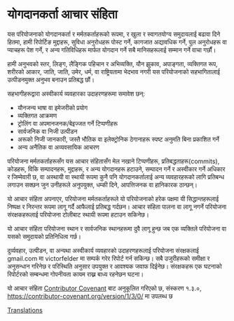 # योगदानकर्ता आचार संहिता

यस परियोजनाको योगदानकर्ता र मर्मतकर्ताहरूको रूपमा, र खुला र स्वागतयोग्य समुदायलाई बढावा दिने हितमा,
हामी रिपोर्टिङ मुद्दाहरू, सुविधा अनुरोधहरू पोस्ट गर्ने, कागजात अद्यावधिक गर्ने, पुल अनुरोधहरू वा प्याचहरू पेश गर्ने, 
र अन्य गतिविधिहरू मार्फत योगदान गर्ने सबै मानिसहरूलाई सम्मान गर्ने वाचा गर्छौं।

हामी अनुभवको स्तर, लिङ्ग, लैङ्गिक पहिचान र अभिव्यक्ति, यौन झुकाव, अपाङ्गता, व्यक्तिगत रूप, शरीरको आकार,
जाति, जाति, उमेर, धर्म, वा राष्ट्रियतामा भेदभाव नगरी यस परियोजनाको सहभागितालाई उत्पीडनमुक्त अनुभव बनाउन प्रतिबद्ध छौं।

सहभागीहरूद्वारा अस्वीकार्य व्यवहारका उदाहरणहरूमा समावेश छन्:

* यौनजन्य भाषा वा इमेजरीको प्रयोग
* व्यक्तिगत आक्रमण
* ट्रोलिंग वा अपमानजनक/बेइज्जत गर्ने टिप्पणीहरू
* सार्वजनिक वा निजी उत्पीडन
* अरूको निजी जानकारी, जस्तै भौतिक वा इलेक्ट्रोनिक ठेगानाहरू स्पष्ट अनुमति बिना प्रकाशित गर्ने
* अन्य अनैतिक वा अव्यवसायिक आचरण

परियोजना मर्मतकर्ताहरूसँग यस आचार संहितासँग मेल नखाने टिप्पणीहरू, प्रतिबद्धताहरू(commits), कोडहरू, 
विकि सम्पादनहरू, मुद्दाहरू, र अन्य योगदानहरू हटाउने, सम्पादन गर्ने र अस्वीकार गर्ने अधिकार र जिम्मेवारी छ,
वा अस्थायी वा स्थायी रूपमा कुनै पनि योगदानकर्तालाई अन्य व्यवहारहरूको लागि प्रतिबन्ध लगाउन सक्छन जुन उनीहरूले 
अनुपयुक्त, धम्की दिने, आपत्तिजनक वा हानिकारक ठान्छन्।

यो आचार संहिता अपनाएर, परियोजना मर्मतकर्ताहरूले यो परियोजनाको हरेक पक्षमा यी सिद्धान्तहरूलाई 
निष्पक्ष र निरन्तर रूपमा लागू गर्दै आफैलाई प्रतिबद्ध गर्दछन। आचार संहिता पालना वा लागू नगर्ने परियोजना 
संरक्षकहरूलाई परियोजना टोलीबाट स्थायी रूपमा हटाउन सकिनेछ।

यो आचार संहिता परियोजना स्थान र सार्वजनिक स्थानहरूमा दुवै लागू हुन्छ जब एक व्यक्तिले परियोजना वा 
यसको समुदायको प्रतिनिधित्व गर्छ।


दुर्व्यवहार, उत्पीडन, वा अन्यथा अस्वीकार्य व्यवहारको उदाहरणहरूलाई परियोजना संरक्षकलाई
gmail.com मा victorfelder मा सम्पर्क गरेर रिपोर्ट गर्न सकिन्छ।
सबै उजुरीहरूको समीक्षा र अनुसन्धान गरिनेछ र परिस्थिति अनुसार उपयुक्त र आवश्यक जवाफ दिईनेछ।
संरक्षकहरू एक घटनाको रिपोर्टरको सम्बन्धमा गोपनीयता कायम राख्न बाध्य रहनेछन घटना।


यो आचार संहिता [Contributor Covenant][homepage] बाट अनुकूलित गरिएको छ,
संस्करण १.३.०, https://contributor-covenant.org/version/1/3/0/ मा उपलब्ध छ

[homepage]: https://contributor-covenant.org

[Translations](README.md#translations)
